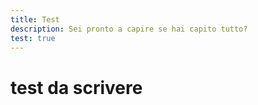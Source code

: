 ```yaml
---
title: Test
description: Sei pronto a capire se hai capito tutto?
test: true
---
```


# test da scrivere
